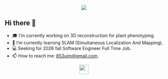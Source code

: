 <p align="center">
<img src="https://media2.giphy.com/media/v1.Y2lkPTc5MGI3NjExNGhhdzA5Y3IyazhldDdkNXJpMDQ5cGJ2YWU4b3h3c3BqbHl0N2gzdiZlcD12MV9pbnRlcm5hbF9naWZfYnlfaWQmY3Q9Zw/fhH2o6SHOjOtphR3DR/giphy.gif">
</p>

## Hi there 👋

- 🎓 I’m currently working on 3D reconstruction for plant phenotyping.
- 🤖 I’m currently learning SLAM (Simultaneous Localization And Mapping).
- 💻 Seeking for 2026 fall Software Engineer Full Time Job.
- 📫 How to reach me: 853ujm@gmail.com.

<p align='center'>
<a href="https://www.linkedin.com/in/andrewchen36"><img height="30" src="https://github.com/WaylonWalker/WaylonWalker/blob/main/icon/linkedin.png?raw=true"></a>
</p>
